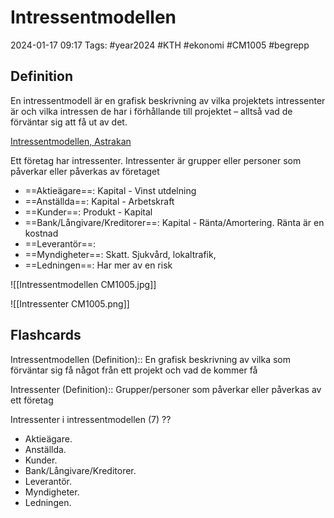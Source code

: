# Intressentmodellen

2024-01-17 09:17
Tags: #year2024 #KTH #ekonomi #CM1005 #begrepp

## Definition

En intressentmodell är en grafisk beskrivning av vilka projektets intressenter är och vilka intressen de har i förhållande till projektet – alltså vad de förväntar sig att få ut av det.

[Intressentmodellen, Astrakan](https://www.astrakan.se/intressentmodellen/)

Ett företag har intressenter. Intressenter är grupper eller personer som påverkar eller påverkas av företaget

- ==Aktieägare==: Kapital - Vinst utdelning
- ==Anställda==: Kapital - Arbetskraft
- ==Kunder==: Produkt - Kapital
- ==Bank/Långivare/Kreditorer==: Kapital - Ränta/Amortering. Ränta är en kostnad
- ==Leverantör==:
- ==Myndigheter==: Skatt. Sjukvård, lokaltrafik,
- ==Ledningen==: Har mer av en risk

![[Intressentmodellen CM1005.jpg]]

![[Intressenter CM1005.png]]

## Flashcards

Intressentmodellen (Definition):: En grafisk beskrivning av vilka som förväntar sig få något från ett projekt och vad de kommer få
<!--SR:!2024-02-26,20,270!2024-04-06,53,290-->

Intressenter (Definition):: Grupper/personer som påverkar eller påverkas av ett företag
<!--SR:!2024-03-21,40,290!2024-02-15,16,290-->

Intressenter i intressentmodellen (7)
??
- Aktieägare.
- Anställda.
- Kunder.
- Bank/Långivare/Kreditorer.
- Leverantör.
- Myndigheter.
- Ledningen.
<!--SR:!2024-02-22,15,250!2024-03-19,40,290-->
